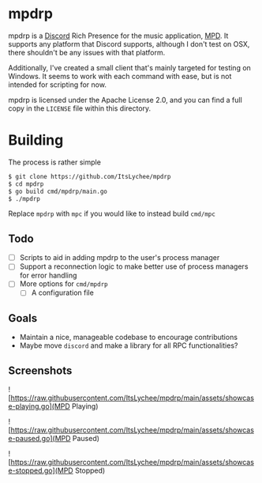 # mpdrp

mpdrp is a [Discord](https://discord.com) Rich Presence for the music application, [MPD](https://musicpd.org). It supports any platform that 
Discord supports, although I don't test on OSX, there shouldn't be any issues with that platform.

Additionally, I've created a small client that's mainly targeted for testing on Windows. It seems 
to work with each command with ease, but is not intended for scripting for now.

mpdrp is licensed under the Apache License 2.0, and you can find a full copy in the `LICENSE` file within this directory.

# Building

The process is rather simple
```bash
$ git clone https://github.com/ItsLychee/mpdrp
$ cd mpdrp
$ go build cmd/mpdrp/main.go
$ ./mpdrp
```

Replace `mpdrp` with `mpc` if you would like to instead build `cmd/mpc`

## Todo

- [ ] Scripts to aid in adding mpdrp to the user's process manager
- [ ] Support a reconnection logic to make better use of process managers for error handling
- [ ] More options for `cmd/mpdrp`
    - [ ] A configuration file

## Goals
- Maintain a nice, manageable codebase to encourage contributions
- Maybe move `discord` and make a library for all RPC functionalities?

## Screenshots 

![https://raw.githubusercontent.com/ItsLychee/mpdrp/main/assets/showcase-playing.go](MPD Playing)

![https://raw.githubusercontent.com/ItsLychee/mpdrp/main/assets/showcase-paused.go](MPD Paused)

![https://raw.githubusercontent.com/ItsLychee/mpdrp/main/assets/showcase-stopped.go](MPD Stopped)